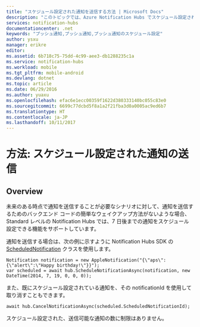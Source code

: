 ```yaml
---
title: "スケジュール設定された通知を送信する方法 | Microsoft Docs"
description: "このトピックでは、Azure Notification Hubs でスケジュール設定された通知を使用する方法について説明します。"
services: notification-hubs
documentationcenter: .net
keywords: "プッシュ通知,プッシュ通知,プッシュ通知のスケジュール設定"
author: ysxu
manager: erikre
editor: 
ms.assetid: 6b718c75-75dd-4c99-aee3-db1288235c1a
ms.service: notification-hubs
ms.workload: mobile
ms.tgt_pltfrm: mobile-android
ms.devlang: dotnet
ms.topic: article
ms.date: 06/29/2016
ms.author: yuaxu
ms.openlocfilehash: efac6e1ecc00359f1622d380333140bc055c83e0
ms.sourcegitcommit: 6699c77dcbd5f8a1a2f21fba3d0a0005ac9ed6b7
ms.translationtype: HT
ms.contentlocale: ja-JP
ms.lasthandoff: 10/11/2017
---
```

# <a name="how-to-send-scheduled-notifications"></a>方法: スケジュール設定された通知の送信
## <a name="overview"></a>Overview
未来のある時点で通知を送信することが必要なシナリオに対して、通知を送信するためのバックエンド コードの簡単なウェイクアップ方法がないような場合、 Standard レベルの Notification Hubs では、7 日後までの通知をスケジュール設定できる機能をサポートしています。

通知を送信する場合は、次の例に示すように Notification Hubs SDK の [ScheduledNotification](https://msdn.microsoft.com/library/microsoft.azure.notificationhubs.schedulednotification.aspx) クラスを使用します。

    Notification notification = new AppleNotification("{\"aps\":{\"alert\":\"Happy birthday!\"}}");
    var scheduled = await hub.ScheduleNotificationAsync(notification, new DateTime(2014, 7, 19, 0, 0, 0));

また、既にスケジュール設定されている通知を、その notificationId を使用して取り消すこともできます。

    await hub.CancelNotificationAsync(scheduled.ScheduledNotificationId);

スケジュール設定された、送信可能な通知の数に制限はありません。

